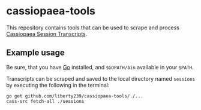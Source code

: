 # cassiopaea-tools
This repository contains tools that can be used to scrape and process [Cassiopaea Session Transcripts](https://cassiopaea.org/).

## Example usage
Be sure, that you have [Go](https://golang.org/) installed, and `$GOPATH/bin` available in your `$PATH`.

Transcripts can be scraped and saved to the local directory named `sessions` by executing the following in the terminal:
```
go get github.com/liberty239/cassiopaea-tools/./...
cass-src fetch-all ./sessions
```
